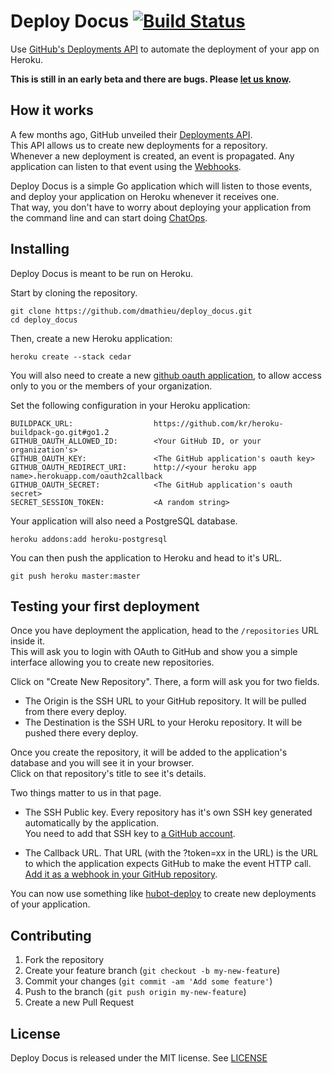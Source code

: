 # Deploy Docus [![Build Status](https://travis-ci.org/dmathieu/deploy_docus.png?branch=master)](https://travis-ci.org/dmathieu/deploy_docus)

Use [GitHub's Deployments API](http://developer.github.com/v3/repos/deployments/) to automate the deployment of your app on Heroku.

**This is still in an early beta and there are bugs. Please [let us know](https://github.com/dmathieu/deploy_docus/issues).**

## How it works

A few months ago, GitHub unveiled their [Deployments API](http://developer.github.com/v3/repos/deployments/).  
This API allows us to create new deployments for a repository.  
Whenever a new deployment is created, an event is propagated. Any application can listen to that event using the [Webhooks](https://developer.github.com/webhooks/).

Deploy Docus is a simple Go application which will listen to those events, and deploy your application on Heroku whenever it receives one.  
That way, you don't have to worry about deploying your application from the command line and can start doing [ChatOps](https://speakerdeck.com/jnewland/chatops-at-github).

## Installing

Deploy Docus is meant to be run on Heroku.

Start by cloning the repository.

    git clone https://github.com/dmathieu/deploy_docus.git
    cd deploy_docus

Then, create a new Heroku application:

    heroku create --stack cedar

You will also need to create a new [github oauth application](https://github.com/settings/applications),
to allow access only to you or the members of your organization.

Set the following configuration in your Heroku application:

    BUILDPACK_URL:                  https://github.com/kr/heroku-buildpack-go.git#go1.2
    GITHUB_OAUTH_ALLOWED_ID:        <Your GitHub ID, or your organization's>
    GITHUB_OAUTH_KEY:               <The GitHub application's oauth key>
    GITHUB_OAUTH_REDIRECT_URI:      http://<your heroku app name>.herokuapp.com/oauth2callback
    GITHUB_OAUTH_SECRET:            <The GitHub application's oauth secret>
    SECRET_SESSION_TOKEN:           <A random string>

Your application will also need a PostgreSQL database.

    heroku addons:add heroku-postgresql

You can then push the application to Heroku and head to it's URL.

    git push heroku master:master

## Testing your first deployment

Once you have deployment the application, head to the `/repositories` URL inside it.  
This will ask you to login with OAuth to GitHub and show you a simple interface allowing you to create new repositories.

Click on "Create New Repository". There, a form will ask you for two fields.

* The Origin is the SSH URL to your GitHub repository. It will be pulled from there every deploy.
* The Destination is the SSH URL to your Heroku repository. It will be pushed there every deploy.

Once you create the repository, it will be added to the application's database and you will see it in your browser.  
Click on that repository's title to see it's details.

Two things matter to us in that page.

* The SSH Public key. Every repository has it's own SSH key generated automatically by the application.  
You need to add that SSH key to [a GitHub account](https://help.github.com/articles/generating-ssh-keys#step-3-add-your-ssh-key-to-github).

* The Callback URL. That URL (with the ?token=xx in the URL) is the URL to which the application expects GitHub to make the event HTTP call.  
[Add it as a webhook in your GitHub repository](https://help.github.com/articles/creating-webhooks).

You can now use something like [hubot-deploy](https://github.com/atmos/hubot-deploy) to create new deployments of your application.

## Contributing

1. Fork the repository
2. Create your feature branch (`git checkout -b my-new-feature`)
3. Commit your changes (`git commit -am 'Add some feature'`)
4. Push to the branch (`git push origin my-new-feature`)
5. Create a new Pull Request

## License

Deploy Docus is released under the MIT license. See [LICENSE](LICENSE)
